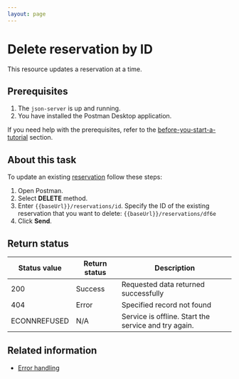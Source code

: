 ```yaml
---
layout: page
---
```


# Delete reservation by ID

 This resource updates a reservation at a time.

## Prerequisites

1. The ```json-server``` is up and running.
1. You have installed the Postman Desktop application.

If you need help with the prerequisites, refer to the [before-you-start-a-tutorial](../quick-start/before-you-start-a-tutorial.md) section.

## About this task

To update an existing [reservation](../reference/resource/reservation.md) follow these steps:

1. Open Postman.
1. Select **DELETE** method.
1. Enter ```{{baseUrl}}/reservations/id```. Specify the ID of
the existing reservation that you want to delete: ```{{baseUrl}}/reservations/df6e```
1. Click **Send**.

## Return status

| Status value | Return status | Description |
| ------------- | ----------- | ----------- |
| 200 | Success | Requested data returned successfully |
| 404 | Error | Specified record not found |
| ECONNREFUSED | N/A | Service is offline. Start the service and try again. |

## Related information

- [Error handling](../reference/error-handling.md)